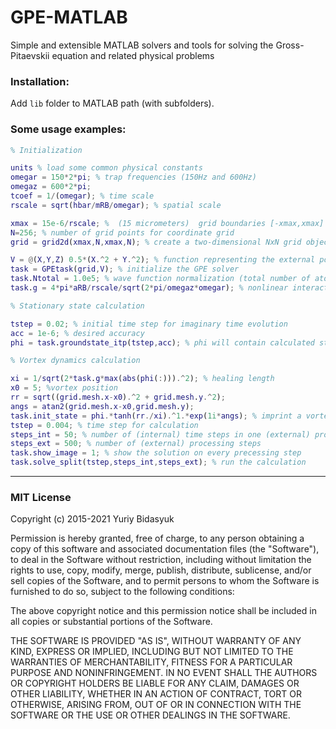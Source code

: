 # GPE-MATLAB

Simple and extensible MATLAB solvers and tools for solving the Gross-Pitaevskii equation and related physical problems

### Installation: 
Add `lib` folder to MATLAB path (with subfolders).

### Some usage examples:
```matlab
% Initialization

units % load some common physical constants  
omegar = 150*2*pi; % trap frequencies (150Hz and 600Hz)
omegaz = 600*2*pi;
tcoef = 1/(omegar); % time scale
rscale = sqrt(hbar/mRB/omegar); % spatial scale

xmax = 15e-6/rscale; %  (15 micrometers)  grid boundaries [-xmax,xmax]
N=256; % number of grid points for coordinate grid
grid = grid2d(xmax,N,xmax,N); % create a two-dimensional NxN grid object

V = @(X,Y,Z) 0.5*(X.^2 + Y.^2); % function representing the external potential (must have 3 arguments)
task = GPEtask(grid,V); % initialize the GPE solver
task.Ntotal = 1.0e5; % wave function normalization (total number of atoms)
task.g = 4*pi*aRB/rscale/sqrt(2*pi/omegaz*omegar); % nonlinear interaction constant

% Stationary state calculation

tstep = 0.02; % initial time step for imaginary time evolution
acc = 1e-6; % desired accuracy
phi = task.groundstate_itp(tstep,acc); % phi will contain calculated stationary state

% Vortex dynamics calculation

xi = 1/sqrt(2*task.g*max(abs(phi(:))).^2); % healing length
x0 = 5; %vortex position
rr = sqrt((grid.mesh.x-x0).^2 + grid.mesh.y.^2);
angs = atan2(grid.mesh.x-x0,grid.mesh.y);
task.init_state = phi.*tanh(rr./xi).^1.*exp(1i*angs); % imprint a vortex on the stationary state
tstep = 0.004; % time step for calculation
steps_int = 50; % number of (internal) time steps in one (external) processing step
steps_ext = 500; % number of (external) processing steps
task.show_image = 1; % show the solution on every precessing step
task.solve_split(tstep,steps_int,steps_ext); % run the calculation

```

---------------------

### MIT License

Copyright (c) 2015-2021 Yuriy Bidasyuk

Permission is hereby granted, free of charge, to any person obtaining a copy
of this software and associated documentation files (the "Software"), to deal
in the Software without restriction, including without limitation the rights
to use, copy, modify, merge, publish, distribute, sublicense, and/or sell
copies of the Software, and to permit persons to whom the Software is
furnished to do so, subject to the following conditions:

The above copyright notice and this permission notice shall be included in all
copies or substantial portions of the Software.

THE SOFTWARE IS PROVIDED "AS IS", WITHOUT WARRANTY OF ANY KIND, EXPRESS OR
IMPLIED, INCLUDING BUT NOT LIMITED TO THE WARRANTIES OF MERCHANTABILITY,
FITNESS FOR A PARTICULAR PURPOSE AND NONINFRINGEMENT. IN NO EVENT SHALL THE
AUTHORS OR COPYRIGHT HOLDERS BE LIABLE FOR ANY CLAIM, DAMAGES OR OTHER
LIABILITY, WHETHER IN AN ACTION OF CONTRACT, TORT OR OTHERWISE, ARISING FROM,
OUT OF OR IN CONNECTION WITH THE SOFTWARE OR THE USE OR OTHER DEALINGS IN THE
SOFTWARE.
